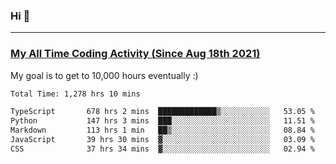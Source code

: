 ### Hi 🙂

---

### <a href="https://wakatime.com/@Eroxl">My All Time Coding Activity (Since Aug 18th 2021)</a>
My goal is to get to 10,000 hours eventually :)
<!--START_SECTION:waka-->

```txt
Total Time: 1,278 hrs 10 mins

TypeScript       678 hrs 2 mins  █████████████▒░░░░░░░░░░░   53.05 %
Python           147 hrs 3 mins  ███░░░░░░░░░░░░░░░░░░░░░░   11.51 %
Markdown         113 hrs 1 min   ██▒░░░░░░░░░░░░░░░░░░░░░░   08.84 %
JavaScript       39 hrs 30 mins  ▓░░░░░░░░░░░░░░░░░░░░░░░░   03.09 %
CSS              37 hrs 34 mins  ▓░░░░░░░░░░░░░░░░░░░░░░░░   02.94 %
```

<!--END_SECTION:waka-->
